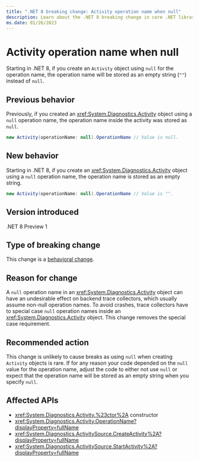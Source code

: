 ```yaml
---
title: ".NET 8 breaking change: Activity operation name when null"
description: Learn about the .NET 8 breaking change in core .NET libraries where the operation name of an Activity is stored as an empty string if it's specified as null when the activity is created.
ms.date: 01/26/2023
---
```

# Activity operation name when null

Starting in .NET 8, if you create an `Activity` object using `null` for the operation name, the operation name will be stored as an empty string (`""`) instead of `null`.

## Previous behavior

Previously, if you created an <xref:System.Diagnostics.Activity> object using a `null` operation name, the operation name inside the activity was stored as `null`.

```csharp
new Activity(operationName: null).OperationName // Value is null.
```

## New behavior

Starting in .NET 8, if you create an <xref:System.Diagnostics.Activity> object using a `null` operation name, the operation name is stored as an empty string.

```csharp
new Activity(operationName: null).OperationName // Value is "".
```

## Version introduced

.NET 8 Preview 1

## Type of breaking change

This change is a [behavioral change](../../categories.md#behavioral-change).

## Reason for change

A `null` operation name in an <xref:System.Diagnostics.Activity> object can have an undesirable effect on backend trace collectors, which usually assume non-null operation names.
To avoid crashes, trace collectors have to special case `null` operation names inside an <xref:System.Diagnostics.Activity> object. This change removes the special case requirement.

## Recommended action

This change is unlikely to cause breaks as using `null` when creating `Activity` objects is rare. If for any reason your code depended on the `null` value for the operation name, adjust the code to either not use `null` or expect that the operation name will be stored as an empty string when you specify `null`.

## Affected APIs

- <xref:System.Diagnostics.Activity.%23ctor%2A> constructor
- <xref:System.Diagnostics.Activity.OperationName?displayProperty=fullName>
- <xref:System.Diagnostics.ActivitySource.CreateActivity%2A?displayProperty=fullName>
- <xref:System.Diagnostics.ActivitySource.StartActivity%2A?displayProperty=fullName>
